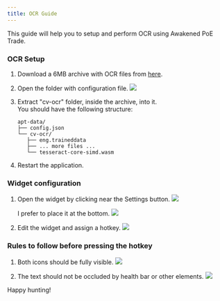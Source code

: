 ```yaml
---
title: OCR Guide
---
```


This guide will help you to setup and perform OCR using Awakened PoE Trade.

### OCR Setup ###

1. Download a 6MB archive with OCR files from [here](https://github.com/SnosMe/awakened-poe2-trade/releases/download/v3.20.10007/cv-ocr.zip).

2. Open the folder with configuration file.
   ![](https://i.imgur.com/z5WI9Fx.png)

3. Extract "cv-ocr" folder, inside the archive, into it.\
   You should have the following structure:

   ```
   apt-data/
   ├── config.json
   └── cv-ocr/
      ├── eng.traineddata
      ├── ... more files ...
      └── tesseract-core-simd.wasm
   ```

4. Restart the application.

### Widget configuration ###

1. Open the widget by clicking near the Settings button.
   ![](https://i.imgur.com/Y0RJune.png)

   I prefer to place it at the bottom.
   ![](https://i.imgur.com/bkNDKYg.png)

2. Edit the widget and assign a hotkey.
   ![](https://i.imgur.com/GeOMcal.png)

### Rules to follow before pressing the hotkey ###

1. Both icons should be fully visible.
   ![](https://i.imgur.com/Mu6B6it.png)

2. The text should not be occluded by health bar or other elements.
   ![](https://i.imgur.com/cM2i3Rk.png)

Happy hunting!
